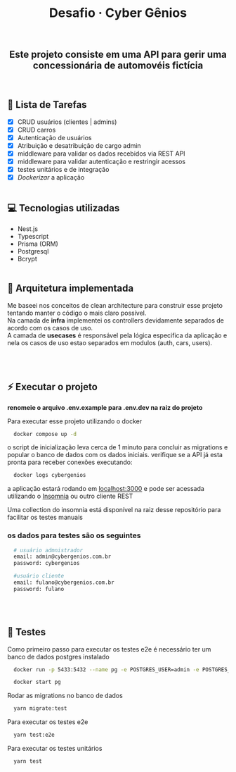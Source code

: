 <h1 align="center">Desafio · <strong>Cyber Gênios</strong></h1>
<br/>

<h2 align="center">Este projeto consiste em uma API para gerir uma concessionária de automovéis fictícia</h2>
<br/>

## 🚧 Lista de Tarefas

- [x] CRUD usuários (clientes | admins)
- [x] CRUD carros
- [x] Autenticação de usuários
- [x] Atribuição e desatribuição de cargo admin
- [x] middleware para validar os dados recebidos via REST API
- [x] middleware para validar autenticação e restringir acessos
- [x] testes unitários e de integração
- [x] <i>Dockerizar</i> a aplicação
      <br/>
      <br/>

## 💻 Tecnologias utilizadas

- Nest.js
- Typescript
- Prisma (ORM)
- Postgresql
- Bcrypt
  <br/>
  <br/>

## 📂 Arquitetura implementada

<p>
  Me baseei nos conceitos de clean architecture para construir esse projeto tentando manter o código o mais claro possível.<br/>
  Na camada de <strong>infra</strong> implementei os controllers devidamente separados de acordo com os casos de uso.<br/>
  A camada de <strong>usecases</strong> é responsável pela lógica especifica da aplicação e nela os casos de uso estao separados em modulos (auth, cars, users).
</p>
  <br/>
  <br/>

## ⚡ Executar o projeto

<strong>renomeie o arquivo .env.example para .env.dev na raiz do projeto</strong>

<p>Para executar esse projeto utilizando o docker</p>

```sh
  docker compose up -d
```

<p>o script de inicialização leva cerca de 1 minuto para concluir as migrations e popular o banco de dados com os dados iniciais.
verifique se a API já esta pronta para receber conexões executando:</p>

```sh
  docker logs cybergenios
```

<p>a aplicação estará rodando em <a href="http://localhost:3000">localhost:3000</a> e pode ser acessada utilizando o <a href="https://insomnia.rest/download">Insomnia</a> ou outro cliente REST</p>

<p>Uma collection do insomnia está disponível na raiz desse repositório para facilitar os testes manuais</p>

<h3>os dados para testes são os seguintes</h3>

```sh
  # usuário admnistrador
  email: admin@cybergenios.com.br
  password: cybergenios

  #usuário cliente
  email: fulano@cybergenios.com.br
  password: fulano
```

<br/>
<br/>

## 🧪 Testes

<p>Como primeiro passo para executar os testes e2e é necessário ter um banco de dados postgres instalado</p>

```sh
  docker run -p 5433:5432 --name pg -e POSTGRES_USER=admin -e POSTGRES_PASSWORD=admin postgres -d

  docker start pg
```

<p>Rodar as migrations no banco de dados</p>

```sh
  yarn migrate:test
```

<p>Para executar os testes e2e</p>

```sh
  yarn test:e2e
```

<p>Para executar os testes unitários</p>

```sh
  yarn test
```
